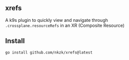 ## xrefs

A k9s plugin to quickly view and navigate through `.crossplane.resourceRefs` in an XR (Composite Resource)

## Install

`go install github.com/nkzk/xrefs@latest`